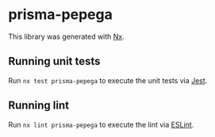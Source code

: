 # prisma-pepega

This library was generated with [Nx](https://nx.dev).

## Running unit tests

Run `nx test prisma-pepega` to execute the unit tests via [Jest](https://jestjs.io).

## Running lint

Run `nx lint prisma-pepega` to execute the lint via [ESLint](https://eslint.org/).
